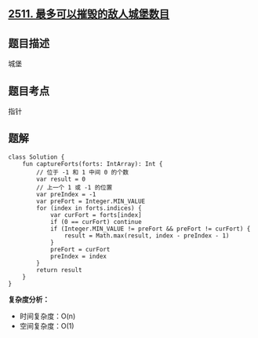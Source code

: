 ## [2511. 最多可以摧毁的敌人城堡数目](https://leetcode.cn/problems/maximum-enemy-forts-that-can-be-captured/description/)

## 题目描述

城堡

## 题目考点

指针

## 题解
 
```
class Solution {
    fun captureForts(forts: IntArray): Int {
        // 位于 -1 和 1 中间 0 的个数
        var result = 0
        // 上一个 1 或 -1 的位置
        var preIndex = -1
        var preFort = Integer.MIN_VALUE
        for (index in forts.indices) {
            var curFort = forts[index]
            if (0 == curFort) continue
            if (Integer.MIN_VALUE != preFort && preFort != curFort) {
                result = Math.max(result, index - preIndex - 1)
            }
            preFort = curFort
            preIndex = index
        }
        return result
    }
}
```

**复杂度分析：**

- 时间复杂度：O(n)
- 空间复杂度：O(1) 
